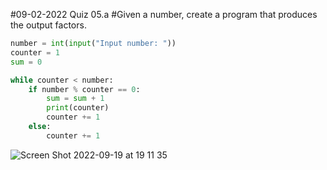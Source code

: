 #09-02-2022 Quiz 05.a
#Given a number, create a program that produces the output factors.

```.py
number = int(input("Input number: "))
counter = 1
sum = 0

while counter < number:
    if number % counter == 0:
        sum = sum + 1
        print(counter)
        counter += 1
    else:
        counter += 1
```

![Screen Shot 2022-09-19 at 19 11 35](https://user-images.githubusercontent.com/112055140/190995780-a086693b-816e-4ede-8d36-56033fddda86.png)
